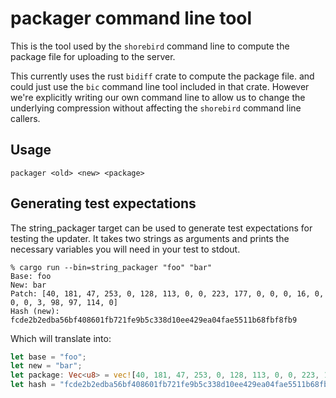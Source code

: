 # packager command line tool

This is the tool used by the `shorebird` command line to compute the package
file for uploading to the server.

This currently uses the rust `bidiff` crate to compute the package file.
and could just use the `bic` command line tool included in that crate. However
we're explicitly writing our own command line to allow us to change the
underlying compression without affecting the `shorebird` command line callers.

## Usage

    packager <old> <new> <package>


## Generating test expectations

The string_packager target can be used to generate test expectations for testing
the updater.  It takes two strings as arguments and prints the necessary
variables you will need in your test to stdout.

```
% cargo run --bin=string_packager "foo" "bar"
Base: foo
New: bar
Patch: [40, 181, 47, 253, 0, 128, 113, 0, 0, 223, 177, 0, 0, 0, 16, 0, 0, 0, 3, 98, 97, 114, 0]
Hash (new): fcde2b2edba56bf408601fb721fe9b5c338d10ee429ea04fae5511b68fbf8fb9
```

Which will translate into:
```rust
let base = "foo";
let new = "bar";
let package: Vec<u8> = vec![40, 181, 47, 253, 0, 128, 113, 0, 0, 223, 177, 0, 0, 0, 16, 0, 0, 0, 3, 98, 97, 114, 0];
let hash = "fcde2b2edba56bf408601fb721fe9b5c338d10ee429ea04fae5511b68fbf8fb9";
```
